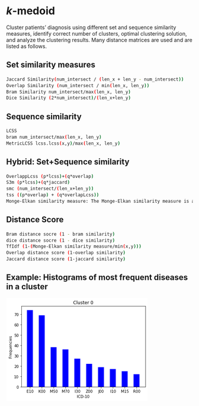 # _k_-medoid
Cluster patients’ diagnosis using different set and sequence similarity measures, identify correct number of clusters, optimal clustering solution, and analyze the clustering results.
Many distance matrices are used and are listed as follows.

## Set similarity measures
```bash
Jaccard Similarity(num_intersect / (len_x + len_y - num_intersect))
Overlap Similarity (num_intersect / min(len_x, len_y))
Bram Similarity num_intersect/max(len_x, len_y)
Dice Similarity (2*num_intersect)/(len_x+len_y)
```

## Sequence similarity
```bash
LCSS 
bram num_intersect/max(len_x, len_y)
MetricLCSS lcss.lcss(x,y)/max(len_x, len_y)
```

## Hybrid: Set+Sequence similarity
```bash
OverlappLcss (p*lcss)+(q*overlap)
S3m (p*lcss)+(q*jaccard)
smc (num_intersect/(len_x+len_y))
tss ((p*overlap) + (q*overlapLcss))
Monge-Elkan similarity measure: The Monge-Elkan similarity measure is a type of hybrid similarity measure that combines the benefits of sequence-based and set-based methods. 
```


## Distance Score
```bash
Bram distance socre (1 - bram similarity)
dice distance socre (1 - dice similarity)
TfIdf (1-(Monge-Elkan similarity measure/min(x,y)))
Overlap distance score (1-overlap similarity)
Jaccard distance score (1-jaccard similarity)
```

## Example: Histograms of most frequent diseases in a cluster
!["Cluster 0"](https://github.com/gulraizchoudhary/k-medoid/blob/main/k-medoids/visuals/toydata_mlcss_0_histogram.png)
